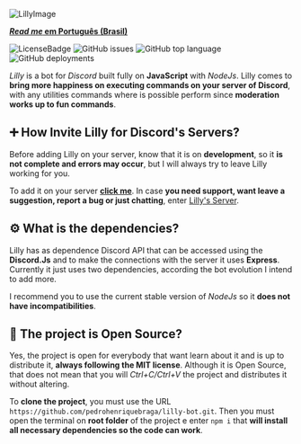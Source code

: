 ![LillyImage](https://i.ibb.co/ScXTv01/Photo-Editor-20200914-160614.jpg)

**[*Read me* em Português (Brasil)](https://github.com/pedrohenriquebraga/lilly-bot)**

![LicenseBadge](https://img.shields.io/badge/License-MIT-green)
![GitHub issues](https://img.shields.io/github/issues/pedrohenriquebraga/lilly-bot?color=red&label=Issues)
![GitHub top language](https://img.shields.io/github/languages/top/pedrohenriquebraga/lilly-bot?color=yellow&label=Javascript)
![GitHub deployments](https://img.shields.io/github/deployments/pedrohenriquebraga/lilly-bot/lilly-discordbot?color=green&label=Deploy%20State)

*Lilly* is a bot for *Discord* built fully on **JavaScript** with *NodeJs*. Lilly comes to **bring more happiness on executing commands on your server of Discord**, with any utilities commands where is possible perform since **moderation works up to fun commands**.

## ➕ How Invite Lilly for Discord's Servers?

Before adding Lilly on your server, know that it is on **development**, so it **is not complete and errors may occur**, but I will always try to leave Lilly working for you.

To add it on your server **[click me](https://discord.com/api/oauth2/authorize?client_id=754548334328283137&permissions=8&scope=bot)**. In case  **you need support, want leave a suggestion, report a bug or just chatting**, enter [Lilly's Server](https://discord.gg/SceHNfZ).

## ⚙️ What is the dependencies?
Lilly has as dependence Discord API that can be accessed using the **Discord.Js** and to make the connections with the server it uses **Express**. Currently it just uses two dependencies, according the bot evolution I intend to add more.

I recommend you to use the current stable version of *NodeJs* so it **does not have incompatibilities**.

## 📂 The project is Open Source?
Yes, the project is open for everybody that want learn about it and is up to distribute it, **always following the MIT license**. Although it is Open Source, that does not mean that you will *Ctrl+C/Ctrl+V* the project and distributes it without altering.

To **clone the project**, you must use the URL `https://github.com/pedrohenriquebraga/lilly-bot.git`. Then you must open the terminal on **root folder** of the project e enter `npm i` that **will install all necessary dependencies so the code can work**.
